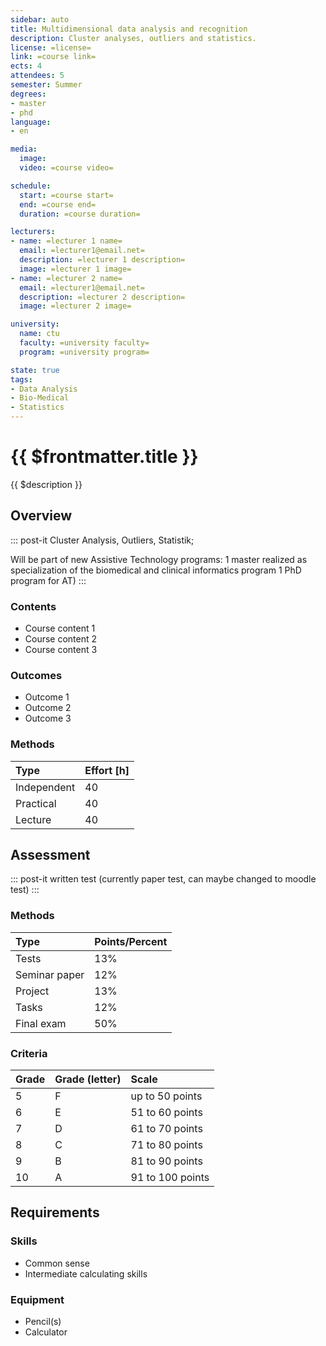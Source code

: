```yaml
---
sidebar: auto
title: Multidimensional data analysis and recognition
description: Cluster analyses, outliers and statistics.
license: =license=
link: =course link=
ects: 4
attendees: 5
semester: Summer
degrees: 
- master
- phd
language: 
- en

media:
  image: 
  video: =course video=

schedule:
  start: =course start=
  end: =course end=
  duration: =course duration=

lecturers:
- name: =lecturer 1 name=
  email: =lecturer1@email.net=
  description: =lecturer 1 description=
  image: =lecturer 1 image=
- name: =lecturer 2 name=
  email: =lecturer1@email.net=
  description: =lecturer 2 description=
  image: =lecturer 2 image=

university:
  name: ctu
  faculty: =university faculty=
  program: =university program=

state: true
tags:
- Data Analysis
- Bio-Medical
- Statistics
---
```


# {{ $frontmatter.title }}

{{ $description }}

## Overview

::: post-it
Cluster Analysis, Outliers, Statistik; 

Will be part of new Assistive Technology programs: 
1 master realized as specialization of the biomedical and clinical informatics program
1 PhD program for AT)
:::

### Contents

* Course content 1
* Course content 2
* Course content 3

### Outcomes

* Outcome 1
* Outcome 2
* Outcome 3

### Methods

| Type        | Effort \[h\] |
| :---------- | :----------- |
| Independent | 40           |
| Practical   | 40           |
| Lecture     | 40           |

## Assessment

::: post-it
written test (currently paper test, can maybe changed to moodle test)
:::

### Methods

| Type          | Points/Percent |
| :------------ | :------------- |
| Tests         | 13%            |
| Seminar paper | 12%            |
| Project       | 13%            |
| Tasks         | 12%            |
| Final exam    | 50%            |

### Criteria

| Grade | Grade (letter) | Scale            |
| :---- | :------------- | :--------------- |
| 5     | F              | up to 50 points  |
| 6     | E              | 51 to 60 points  |
| 7     | D              | 61 to 70 points  |
| 8     | C              | 71 to 80 points  |
| 9     | B              | 81 to 90 points  |
| 10    | A              | 91 to 100 points |

## Requirements

### Skills

* Common sense
* Intermediate calculating skills

### Equipment

* Pencil(s)
* Calculator
